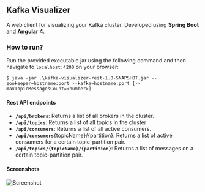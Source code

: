 ## Kafka Visualizer
A web client for visualizing your Kafka cluster. Developed using **Spring Boot** and **Angular 4**.

### How to run?
Run the provided executable jar using the following command and then navigate to `localhost:4200` on your browser:

`$ java -jar .\kafka-visualizer-rest-1.0-SNAPSHOT.jar --zookeeper=hostname:port --kafka=hostname:port [--maxTopicMessagesCount=<number>]`

#### Rest API endpoints
- **`/api/brokers`**: Returns a list of all brokers in the cluster.
- **`/api/topics`**: Returns a list of all topics in the cluster
- **`/api/consumers`**: Returns a list of all active consumers.
- **`/api/consumers`**{topicName}/{partition}: Returns a list of active consumers for a certain topic-partition pair.
- **`/api/topics/{topicName}/{partition}`**: Returns a list of messages on a certain topic-partition pair.

#### Screenshots 

![Screenshot](https://github.com/enthusiast94/kafka-visualizer/blob/master/screenshot.png)
